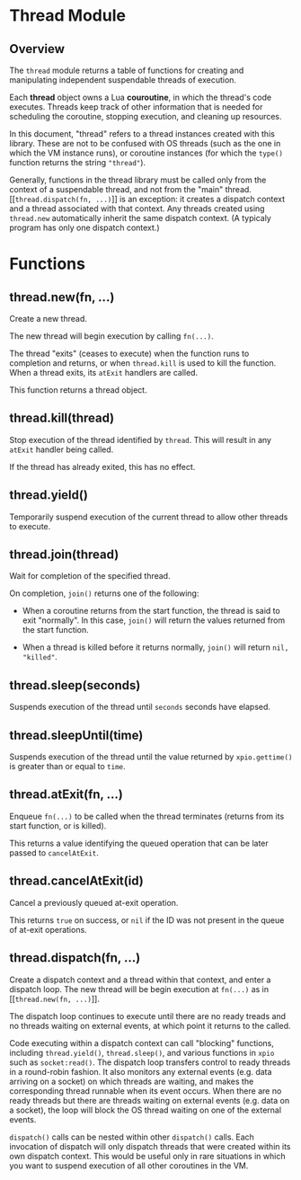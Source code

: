 # Thread Module

Overview
--------

The `thread` module returns a table of functions for creating and
manipulating independent suspendable threads of execution.

Each **thread** object owns a Lua **couroutine**, in which the thread's code
executes.  Threads keep track of other information that is needed for
scheduling the coroutine, stopping execution, and cleaning up resources.

In this document, "thread" refers to a thread instances created with this
library. These are not to be confused with OS threads (such as the one in
which the VM instance runs), or coroutine instances (for which the `type()`
function returns the string `"thread"`).

Generally, functions in the thread library must be called only from the
context of a suspendable thread, and not from the "main" thread.
[[`thread.dispatch(fn, ...)`]] is an exception: it creates a dispatch
context and a thread associated with that context. Any threads created using
`thread.new` automatically inherit the same dispatch context. (A typicaly
program has only one dispatch context.)


Functions
===

thread.new(fn, ...)
---

Create a new thread.

The new thread will begin execution by calling `fn(...)`.

The thread "exits" (ceases to execute) when the function runs to
completion and returns, or when `thread.kill` is used to kill the
function. When a thread exits, its `atExit` handlers are called.

This function returns a thread object.


thread.kill(thread)
---

Stop execution of the thread identified by `thread`. This will result in
any `atExit` handler being called.

If the thread has already exited, this has no effect.


thread.yield()
---

Temporarily suspend execution of the current thread to allow other
threads to execute.


thread.join(thread)
---

Wait for completion of the specified thread.

On completion, `join()` returns one of the following:

 * When a coroutine returns from the start function, the thread is said
   to exit "normally".  In this case, `join()` will return the values
   returned from the start function.

 * When a thread is killed before it returns normally, `join()` will
   return `nil, "killed"`.


thread.sleep(seconds)
---

Suspends execution of the thread until `seconds` seconds have elapsed.


thread.sleepUntil(time)
---

Suspends execution of the thread until the value returned by
`xpio.gettime()` is greater than or equal to `time`.


thread.atExit(fn, ...)
---

Enqueue `fn(...)` to be called when the thread terminates (returns from
its start function, or is killed).

This returns a value identifying the queued operation that can be later
passed to `cancelAtExit`.


thread.cancelAtExit(id)
---

Cancel a previously queued at-exit operation.

This returns `true` on success, or `nil` if the ID was not present in
the queue of at-exit operations.


thread.dispatch(fn, ...)
---

Create a dispatch context and a thread within that context, and enter a
dispatch loop. The new thread will be begin execution at `fn(...)` as in
[[`thread.new(fn, ...)`]].

The dispatch loop continues to execute until there are no ready treads
and no threads waiting on external events, at which point it returns to
the called.

Code executing within a dispatch context can call "blocking" functions,
including `thread.yield()`, `thread.sleep()`, and various functions in
`xpio` such as `socket:read()`. The dispatch loop transfers control to
ready threads in a round-robin fashion. It also monitors any external
events (e.g. data arriving on a socket) on which threads are waiting,
and makes the corresponding thread runnable when its event occurs.  When
there are no ready threads but there are threads waiting on external
events (e.g. data on a socket), the loop will block the OS thread
waiting on one of the external events.

`dispatch()` calls can be nested within other `dispatch()` calls. Each
invocation of dispatch will only dispatch threads that were created
within its own dispatch context.  This would be useful only in rare
situations in which you want to suspend execution of all other
coroutines in the VM.

